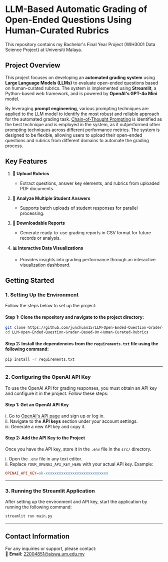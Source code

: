 # **LLM-Based Automatic Grading of Open-Ended Questions Using Human-Curated Rubrics**  

This repository contains my Bachelor's Final Year Project (WIH3001 Data Science Project) at Universiti Malaya.



## **Project Overview**  

This project focuses on developing an **automated grading system** using **Large Language Models (LLMs)** to evaluate open-ended questions based on human-curated rubrics. The system is implemented using **Streamlit**, a Python-based web framework, and is powered by **OpenAI's GPT-4o Mini** model. 

By leveraging **prompt engineering**, various prompting techniques are applied to the LLM model to identify the most robust and reliable approach for the automated grading task. [Chain-of-Thought Prompting](https://www.promptingguide.ai/techniques/cot) is identified as the best technique and is employed in the system, as it outperformed other prompting techniques across different performance metrics. The system is designed to be flexible, allowing users to upload their open-ended questions and rubrics from different domains to automate the grading process.



## **Key Features**  

1. **📂 Upload Rubrics**  
   - Extract questions, answer key elements, and rubrics from uploaded PDF documents.  

2. **📄 Analyze Multiple Student Answers**  
   - Supports batch uploads of student responses for parallel processing.  
    
3. **💾 Downloadable Reports**  
   - Generate ready-to-use grading reports in CSV format for future records or analysis.

4. **📊 Interactive Data Visualizations**  
   - Provides insights into grading performance through an interactive visualization dashboard.



## **Getting Started**  

### **1. Setting Up the Environment**  

Follow the steps below to set up the project:

#### **Step 1: Clone the repository and navigate to the project directory:**  

```bash
git clone https://github.com/junchuan15/LLM-Open-Ended-Question-Grader-Based-On-Human-Curated-Rubrics.git
cd LLM-Open-Ended-Question-Grader-Based-On-Human-Curated-Rubrics
```

#### **Step 2: Install the dependencies from the `requirements.txt` file using the following command:**  

```bash
pip install -r requirements.txt
```

---

### **2. Configuring the OpenAI API Key**  

To use the OpenAI API for grading responses, you must obtain an API key and configure it in the project. Follow these steps:

#### **Step 1: Get an OpenAI API Key**  

i. Go to [OpenAI's API page](https://platform.openai.com/signup) and sign up or log in.  
ii. Navigate to the **API keys** section under your account settings.  
iii. Generate a new API key and copy it.  

#### **Step 2: Add the API Key to the Project**  

Once you have the API key, store it in the `.env` file in the `src/` directory.  

i. Open the `.env` file in any text editor.  
ii. Replace `YOUR_OPENAI_API_KEY_HERE` with your actual API key. Example:

```makefile
OPENAI_API_KEY=sk-xxxxxxxxxxxxxxxxxxxxxxxxxxxx
```

---

### **3. Running the Streamlit Application**  

After setting up the environment and API key, start the application by running the following command:

```bash
streamlit run main.py
```

---


## **Contact Information**  

For any inquiries or support, please contact:  
📧 **Email:** [22004851@siswa.um.edu.my](mailto:22004851@siswa.um.edu.my)




